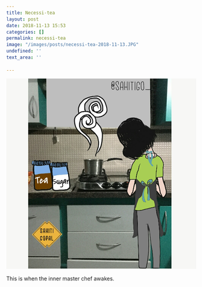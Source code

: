```yaml
---
title: Necessi-tea
layout: post
date: 2018-11-13 15:53
categories: []
permalink: necessi-tea
image: "/images/posts/necessi-tea-2018-11-13.JPG"
undefined: ''
text_area: ''

---
```

![](/images/posts/necessi-tea-2018-11-13.JPG)

This is when the inner master chef awakes.